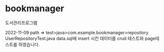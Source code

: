 # bookmanager
도서관리프로그램

2022-11-09 path => test>java>com.example.bookmanager>repository
UserRepositoryTest.java
data.sql에 insert 시킨 데이터를 crud 테스트와 page테스트를 하였습니다.
